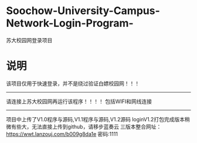 # Soochow-University-Campus-Network-Login-Program-
苏大校园网登录项目
# 说明
该项目仅用于快速登录，并不是绕过验证白嫖校园网！！！
******************************************************************
请连接上苏大校园网再运行该程序！！！！ 包括WIFI和网线连接
******************************************************************
项目中上传了V1.0程序与源码,V1.1程序与源码,V1.2源码
loginV1.2打包完成版本稍微有些大，无法直接上传到github，请移步蓝奏云
三版本整合网址：
https://wwt.lanzouj.com/b009g8da1e
密码:1111
